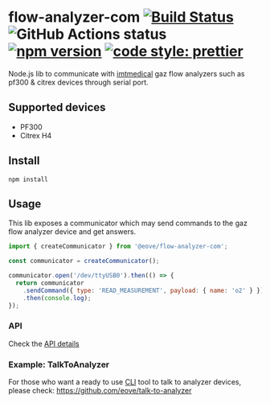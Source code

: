 # flow-analyzer-com [![Build Status](https://travis-ci.org/eove/flow-analyzer-com.svg?branch=master)](https://travis-ci.org/eove/flow-analyzer-com) <img alt="GitHub Actions status" src="https://github.com/eove/flow-analyzer-com/workflows/CI/badge.svg"> [![npm version](https://badge.fury.io/js/%40eove%2Fflow-analyzer-com.svg)](https://badge.fury.io/js/%40eove%2Fflow-analyzer-com) [![code style: prettier](https://img.shields.io/badge/code_style-prettier-ff69b4.svg?style=flat-square)](https://github.com/prettier/prettier) 

Node.js lib to communicate with [imtmedical](https://www.imtmedical.com/) gaz flow analyzers such as pf300 & citrex devices through serial port.

## Supported devices

- PF300
- Citrex H4

## Install

`npm install`

## Usage

This lib exposes a communicator which may send commands to the gaz flow analyzer device and get answers.

```js
import { createCommunicator } from '@eove/flow-analyzer-com';

const communicator = createCommunicator();

communicator.open('/dev/ttyUSB0').then(() => {
  return communicator
    .sendCommand({ type: 'READ_MEASUREMENT', payload: { name: 'o2' } })
    .then(console.log);
});
```

### API

Check the [API details](docs/api.md)

### Example: TalkToAnalyzer

For those who want a ready to use [CLI](https://en.wikipedia.org/wiki/Command-line_interface) tool to talk to analyzer devices, please check: https://github.com/eove/talk-to-analyzer
